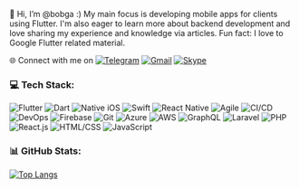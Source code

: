👋 Hi, I’m @bobga :) My main focus is developing mobile apps for clients using Flutter. I'm also eager to learn more about backend development and love sharing my experience and knowledge via articles. Fun fact: I love to Google Flutter related material.

🌐 Connect with me on [![Telegram](https://img.shields.io/badge/Telegram-@fluttercto-blue?style=for-the-icon&logo=telegram)](https://t.me/fluttercto) [![Gmail](https://img.shields.io/badge/Gmail-virtium1000%40gmail.com-red?style=for-the-icon&logo=gmail)](mailto:virtium1000@gmail.com) [![Skype](https://img.shields.io/badge/Skype-live%3A.cid.ffc8dbb48253283b-blue?style=for-the-icon&logo=skype)](skype:live:.cid.ffc8dbb48253283b)





### 💻 Tech Stack:
![Flutter](https://img.shields.io/badge/Flutter-5_years-02569B?style=flat-square&logo=flutter&logoColor=white)
![Dart](https://img.shields.io/badge/Dart-5_years-0175C2?style=flat-square&logo=dart&logoColor=white)
![Native iOS](https://img.shields.io/badge/Native_iOS-8_years-000000?style=flat-square&logo=apple&logoColor=white)
![Swift](https://img.shields.io/badge/Swift-8_years-000000?style=flat-square&logo=swift&logoColor=white)
![React Native](https://img.shields.io/badge/React_Native-5_years-61DAFB?style=flat-square&logo=react&logoColor=black)
![Agile](https://img.shields.io/badge/Agile-4_years-147EFB?style=flat-square&logo=xcode&logoColor=white)
![CI/CD](https://img.shields.io/badge/CI/CD-4_years-2496ED?style=flat-square&logo=docker&logoColor=white)
![DevOps](https://img.shields.io/badge/DevOps-3_years-FFD43B?style=flat-square&logo=appstore&logoColor=black)
![Firebase](https://img.shields.io/badge/Firebase-7_years-ffca28?style=flat-square&logo=firebase&logoColor=red)
![Git](https://img.shields.io/badge/Git-7_years-F05032?style=flat-square&logo=git&logoColor=white)
![Azure](https://img.shields.io/badge/Azure-3_years-00aeff?style=flat-square&logo=microsoft%20azure&logoColor=white)
![AWS](https://img.shields.io/badge/AWS-3_years-ff9900?style=flat-square&logo=amazon-aws&logoColor=white)
![GraphQL](https://img.shields.io/badge/GraphQL-4_years-E10098?style=flat-square&logo=graphql&logoColor=white)
![Laravel](https://img.shields.io/badge/Laravel-10_years-FF2D20?style=flat-square&logo=laravel&logoColor=white)
![PHP](https://img.shields.io/badge/PHP-10_years-777BB4?style=flat-square&logo=php&logoColor=white)
![React.js](https://img.shields.io/badge/React.js-5_years-61DAFB?style=flat-square&logo=react&logoColor=white)
![HTML/CSS](https://img.shields.io/badge/HTML/CSS-10_years-1572B6?style=flat-square&logo=html5&logoColor=white)
![JavaScript](https://img.shields.io/badge/JavaScript-10_years-F7DF1E?style=flat-square&logo=javascript&logoColor=black)


### 📊 GitHub Stats:

[![Top Langs](https://github-readme-stats.vercel.app/api/top-langs/?username=bobga&layout=compact&theme=radical&hide_title=true&langs_count=10)](https://github.com/bobga/github-readme-stats)
